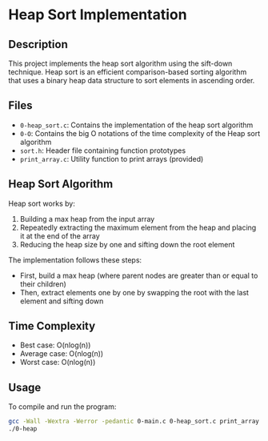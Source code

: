 # Heap Sort Implementation

## Description
This project implements the heap sort algorithm using the sift-down technique. Heap sort is an efficient comparison-based sorting algorithm that uses a binary heap data structure to sort elements in ascending order.

## Files
- `0-heap_sort.c`: Contains the implementation of the heap sort algorithm
- `0-O`: Contains the big O notations of the time complexity of the Heap sort algorithm
- `sort.h`: Header file containing function prototypes
- `print_array.c`: Utility function to print arrays (provided)

## Heap Sort Algorithm
Heap sort works by:
1. Building a max heap from the input array
2. Repeatedly extracting the maximum element from the heap and placing it at the end of the array
3. Reducing the heap size by one and sifting down the root element

The implementation follows these steps:
- First, build a max heap (where parent nodes are greater than or equal to their children)
- Then, extract elements one by one by swapping the root with the last element and sifting down

## Time Complexity
- Best case: O(nlog(n))
- Average case: O(nlog(n))
- Worst case: O(nlog(n))

## Usage
To compile and run the program:
```bash
gcc -Wall -Wextra -Werror -pedantic 0-main.c 0-heap_sort.c print_array.c -o 0-heap
./0-heap